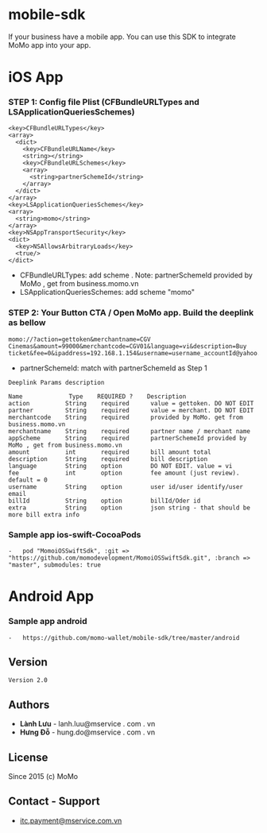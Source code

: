 # mobile-sdk
If your business have a mobile app. You can use this SDK to integrate MoMo app into your app.
 
 # iOS App
 ### STEP 1: Config file Plist (CFBundleURLTypes and LSApplicationQueriesSchemes)
 
 ```
 <key>CFBundleURLTypes</key>
 <array>
   <dict>
     <key>CFBundleURLName</key>
     <string></string>
     <key>CFBundleURLSchemes</key>
     <array>
       <string>partnerSchemeId</string>
     </array>
   </dict>
 </array>
 <key>LSApplicationQueriesSchemes</key>
 <array>
   <string>momo</string>
 </array>
 <key>NSAppTransportSecurity</key>
 <dict>
   <key>NSAllowsArbitraryLoads</key>
   <true/>
 </dict>
 ```
- CFBundleURLTypes: add scheme <partnerSchemeId> . Note: partnerSchemeId provided by MoMo , get from business.momo.vn
 - LSApplicationQueriesSchemes: add scheme "momo"
 
 ### STEP 2: Your Button CTA / Open MoMo app. Build the deeplink as bellow
  ```
 momo://?action=gettoken&merchantname=CGV Cinemas&amount=99000&merchantcode=CGV01&language=vi&description=Buy ticket&fee=0&ipaddress=192.168.1.154&username=username_accountId@yahoo.com&sdkversion=2.0&appScheme=partnerSchemeId
```
- partnerSchemeId: match with partnerSchemeId as Step 1
```
Deeplink Params description

Name             Type    REQUIRED ?    Description
action          String    required      value = gettoken. DO NOT EDIT
partner         String    required      value = merchant. DO NOT EDIT
merchantcode    String    required      provided by MoMo. get from business.momo.vn
merchantname    String    required      partner name / merchant name
appScheme       String    required      partnerSchemeId provided by MoMo , get from business.momo.vn
amount          int       required      bill amount total
description     String    required      bill description
language        String    option        DO NOT EDIT. value = vi
fee             int       option        fee amount (just review). default = 0
username        String    option        user id/user identify/user email
billId          String    option        billId/Oder id
extra           String    option        json string - that should be more bill extra info
```






### Sample app ios-swift-CocoaPods
    -   pod "MomoiOSSwiftSdk", :git => "https://github.com/momodevelopment/MomoiOSSwiftSdk.git", :branch => "master", submodules: true

# Android App

### Sample app android
    -   https://github.com/momo-wallet/mobile-sdk/tree/master/android
 
 ## Version
 
 ```
 Version 2.0
 ```
 
 ## Authors
 
 * **Lành Lưu** - lanh.luu@mservice . com . vn
 * **Hưng Đỗ** - hung.do@mservice . com . vn
 
 
 ## License
 Since 2015 (c) MoMo
 
 ## Contact - Support
 * itc.payment@mservice.com.vn
 
 
